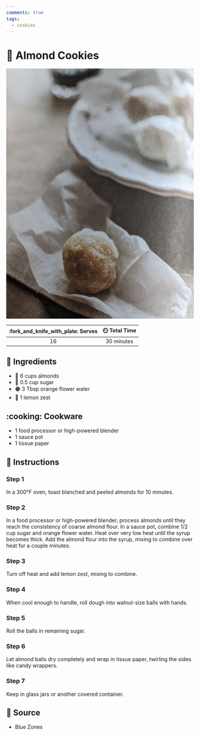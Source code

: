 ```yaml
---
comments: true
tags:
  - cookies
---
```

# :chestnut: Almond Cookies

![Almond Cookies](../assets/images/almond-cookies.jpg)

| :fork_and_knife_with_plate: Serves | :timer_clock: Total Time |
|:----------------------------------:|:-----------------------: |
| 16 | 30 minutes |

## :salt: Ingredients

- :chestnut: 6 cups almonds
- :candy: 0.5 cup sugar
- :orange_circle: 3 Tbsp orange flower water
- :lemon: 1 lemon zest

## :cooking: Cookware

- 1 food processor or high-powered blender
- 1 sauce pot
- 1 tissue paper

## :pencil: Instructions

### Step 1

In a 300°F oven, toast blanched and peeled almonds for 10 minutes.

### Step 2

In a food processor or high-powered blender, process almonds until they reach the consistency of coarse almond flour. In
a sauce pot, combine 1/2 cup sugar and orange flower water. Heat over very low heat until the syrup becomes thick. Add
the almond flour into the syrup, mixing to combine over heat for a couple minutes.

### Step 3

Turn off heat and add lemon zest, mixing to combine.

### Step 4

When cool enough to handle, roll dough into walnut-size balls with hands.

### Step 5

Roll the balls in remaining sugar.

### Step 6

Let almond balls dry completely and wrap in tissue paper, twirling the sides like candy wrappers.

### Step 7

Keep in glass jars or another covered container.

## :link: Source

- Blue Zones
